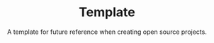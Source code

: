 <div align="center">

# Template

A template for future reference when creating open source projects.

</div>